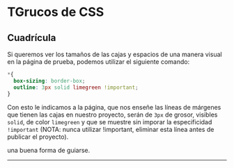 # TGrucos de CSS

## Cuadrícula

Si queremos ver los tamaños de las cajas y espacios de una manera visual en la página de prueba, podemos utilizar el siguiente comando:

```css
*{
  box-sizing: border-box;
  outline: 3px solid limegreen !important;
}
```

Con esto le indicamos a la página, que nos enseñe las líneas de márgenes que tienen las cajas en nuestro proyecto, serán de `3px` de grosor, visibles `solid`, de color `limegreen` y que se muestre sin imporar la especificidad `!important` (NOTA: nunca utilizar !important, eliminar esta línea antes de publicar el proyecto).

una buena forma de guiarse.

---